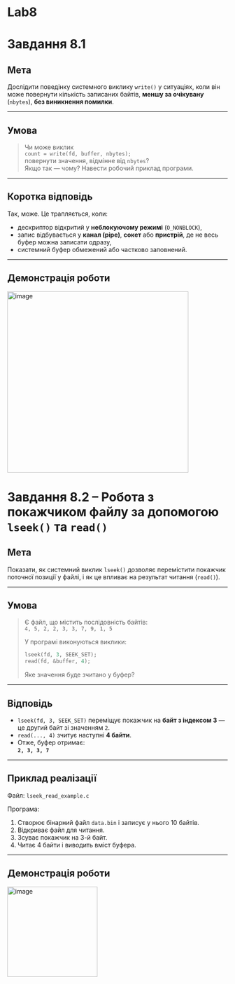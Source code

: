 # Lab8

# Завдання 8.1

## Мета

Дослідити поведінку системного виклику `write()` у ситуаціях, коли він може повернути кількість записаних байтів, **меншу за очікувану** (`nbytes`), **без виникнення помилки**.

---

## Умова

> Чи може виклик  
> `count = write(fd, buffer, nbytes);`  
> повернути значення, відмінне від `nbytes`?  
> Якщо так — чому? Навести робочий приклад програми.

---

## Коротка відповідь

Так, може. Це трапляється, коли:

- дескриптор відкритий у **неблокуючому режимі** (`O_NONBLOCK`),
- запис відбувається у **канал (pipe)**, **сокет** або **пристрій**, де не весь буфер можна записати одразу,
- системний буфер обмежений або частково заповнений.

---

## Демонстрація роботи
<img width="414" alt="image" src="https://github.com/user-attachments/assets/6fa8099e-5b4b-4ed6-99e5-2f5c76b43e68" />


# Завдання 8.2 – Робота з покажчиком файлу за допомогою `lseek()` та `read()`

## Мета

Показати, як системний виклик `lseek()` дозволяє перемістити покажчик поточної позиції у файлі, і як це впливає на результат читання (`read()`).

---

## Умова

> Є файл, що містить послідовність байтів:  
> `4, 5, 2, 2, 3, 3, 7, 9, 1, 5`
>
> У програмі виконуються виклики:
> ```c
> lseek(fd, 3, SEEK_SET);
> read(fd, &buffer, 4);
> ```
>
> Яке значення буде зчитано у буфер?

---

## Відповідь

- `lseek(fd, 3, SEEK_SET)` переміщує покажчик на **байт з індексом 3** — це другий байт зі значенням `2`.
- `read(..., 4)` зчитує наступні **4 байти**.
- Отже, буфер отримає:  
  **`2, 3, 3, 7`**

---

## Приклад реалізації

Файл: `lseek_read_example.c`

Програма:

1. Створює бінарний файл `data.bin` і записує у нього 10 байтів.
2. Відкриває файл для читання.
3. Зсуває покажчик на 3-й байт.
4. Читає 4 байти і виводить вміст буфера.

---

## Демонстрація роботи
<img width="206" alt="image" src="https://github.com/user-attachments/assets/2e5bd459-668a-4d5d-83df-40aff90ebca6" />

